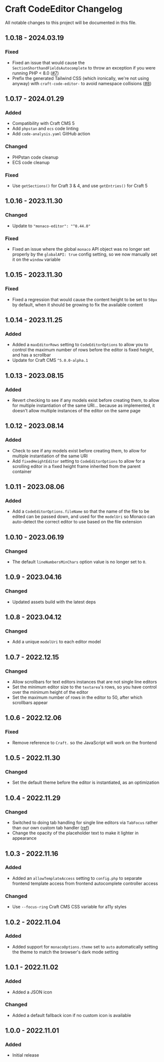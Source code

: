 # Craft CodeEditor Changelog

All notable changes to this project will be documented in this file.

## 1.0.18 - 2024.03.19
### Fixed
* Fixed an issue that would cause the `SectionShorthandFieldsAutocomplete` to throw an exception if you were running PHP < 8.0 ([#7](https://github.com/nystudio107/craft-code-editor/issues/7))
* Prefix the generated Tailwind CSS (which ironically, we're not using anyway) with `craft-code-editor-` to avoid namespace collisions ([#8](https://github.com/nystudio107/craft-code-editor/issues/8))

## 1.0.17 - 2024.01.29
### Added
* Compatibility with Craft CMS 5
* Add `phpstan` and `ecs` code linting
* Add `code-analysis.yaml` GitHub action

### Changed
* PHPstan code cleanup
* ECS code cleanup

### Fixed
* Use `getSections()` for Craft 3 & 4, and use `getEntries()` for Craft 5

## 1.0.16 - 2023.11.30
### Changed
* Update to `"monaco-editor": "^0.44.0"`

### Fixed
* Fixed an issue where the global `monaco` API object was no longer set properly by the `globalAPI: true` config setting, so we now manually set it on the `window` variable

## 1.0.15 - 2023.11.30
### Fixed
* Fixed a regression that would cause the content height to be set to `50px` by default, when it should be growing to fix the available content

## 1.0.14 - 2023.11.25
### Added
* Added a `maxEditorRows` setting to `CodeEditorOptions` to allow you to control the maximum number of rows before the editor is fixed height, and has a scrollbar
* Update for Craft CMS `^5.0.0-alpha.1`

## 1.0.13 - 2023.08.15
### Added
* Revert checking to see if any models exist before creating them, to allow for multiple instantiation of the same URI... because as implemented, it doesn't allow multiple instances of the editor on the same page

## 1.0.12 - 2023.08.14
### Added
* Check to see if any models exist before creating them, to allow for multiple instantiation of the same URI
* Add `fixedHeightEditor` setting to `CodeEditorOptions` to allow for a scrolling editor in a fixed height frame inherited from the parent container

## 1.0.11 - 2023.08.06
### Added
* Add a `CodeEditorOptions.fileName` so that the name of the file to be edited can be passed down, and used for the `modelUri` so Monaco can auto-detect the correct editor to use based on the file extension

## 1.0.10 - 2023.06.19
### Changed
* The default `lineNumbersMinChars` option value is no longer set to `0`.

## 1.0.9 - 2023.04.16
### Changed
* Updated assets build with the latest deps

## 1.0.8 - 2023.04.12
### Changed
* Add a unique `modelUri` to each editor model

## 1.0.7 - 2022.12.15
### Changed
* Allow scrollbars for text editors instances that are not single line editors
* Set the minimum editor size to the `textarea`'s rows, so you have control over the minimum height of the editor
* Set the maximum number of rows in the editor to 50, after which scrollbars appear

## 1.0.6 - 2022.12.06
### Fixed
* Remove reference to `Craft.` so the JavaScript will work on the frontend

## 1.0.5 - 2022.11.30
### Changed
* Set the default theme before the editor is instantiated, as an optimization

## 1.0.4 - 2022.11.29
### Changed
* Switched to doing tab handling for single line editors via `TabFocus` rather than our own custom tab handler ([ref](https://stackoverflow.com/questions/74202202/how-to-programatically-set-tabfocusmode-in-monaco-editor/74598917#74598917))
* Change the opacity of the placeholder text to make it lighter in appearance

## 1.0.3 - 2022.11.16
### Added
* Added an `allowTemplateAccess` setting to `config.php` to separate frontend template access from frontend autocomplete controller access

### Changed
* Use `--focus-ring` Craft CMS CSS variable for a11y styles

## 1.0.2 - 2022.11.04
### Added
* Added support for `monacoOptions.theme` set to `auto` automatically setting the theme to match the browser's dark mode setting

## 1.0.1 - 2022.11.02
### Added
* Added a JSON icon

### Changed
* Added a default fallback icon if no custom icon is available

## 1.0.0 - 2022.11.01
### Added
* Initial release
